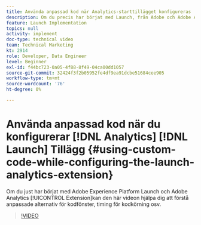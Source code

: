 ```yaml
---
title: Använda anpassad kod när Analytics-starttillägget konfigureras
description: Om du precis har börjat med Launch, från Adobe och Adobe Analytics-tillägget, kan den här videon hjälpa dig att förstå anpassade alternativ för kodfönster, timing för kodkörning osv.
feature: Launch Implementation
topics: null
activity: implement
doc-type: technical video
team: Technical Marketing
kt: 2914
role: Developer, Data Engineer
level: Beginner
exl-id: f44bc723-0a05-4f88-8f49-04ca00dd1057
source-git-commit: 32424f3f2b05952fe4df9ea91dcbe51684cee905
workflow-type: tm+mt
source-wordcount: '76'
ht-degree: 0%

---
```


# Använda anpassad kod när du konfigurerar [!DNL Analytics] [!DNL Launch] Tillägg {#using-custom-code-while-configuring-the-launch-analytics-extension}

Om du just har börjat med Adobe Experience Platform Launch och Adobe Analytics [!UICONTROL Extension]kan den här videon hjälpa dig att förstå anpassade alternativ för kodfönster, timing för kodkörning osv.

>[!VIDEO](https://video.tv.adobe.com/v/27272/?quality=9)
